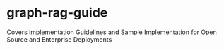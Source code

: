 # graph-rag-guide
Covers implementation Guidelines and Sample Implementation for Open Source and Enterprise Deployments
